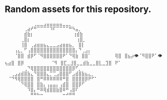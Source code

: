 # Random assets for this repository.


⠀⠀⠀⠀⠀⠀⠀⠀⠀⢀⣀⣀⣠⣤⣤⣤⣤⣤⣀⣀⡀⠀⠀⠀⠀⠀⠀⠀⠀⠀
⠀⠀⠀⠀⠀⠀⢀⣴⠞⠛⠉⠉⠉⠉⠹⠏⠉⠉⠉⠉⠛⠳⣤⡀⠀⠀⠀⠀⠀⠀
⠀⠀⠀⠀⠀⠀⣾⣷⡆⠀⠀⠀⠀⠀⠀⠀⠀⠀⠀⠀⠀    ⢰⣾⣷⠀⠀⠀⠀⠀⠀
⠀⠀⠀⠀⠀⢀⣿⡆⠀⠀⠀⠀⠀⠀⠀⠀⠀⠀⠀⠀⠀⠀    ⢰⣿⡀⠀⠀⠀⠀⠀
⠀⠀⠀⠀⠀⢸⣿⠀⢀⣴⣶⣶⣦⣄⣀⣀⣠⣴⣶⣶⣦⡀⠀⣿⡇⠀⠀⠀⠀⠀
⠀⠀⠀⢠⣄⡀⠋⢠⣿⣿⣿⣿⣿⣿⣿⣿⣿⣿⣿⣿⣿⣿⡄⠙⢀⣠⡄⠀⠀⠀
⠀⠀⠀⠈⣿⣿⠀⣾⡿⠋⠈⠻⣿⣿⣿⣿⣿⣿⠟⠁⠙⢿⣷⠀⣿⣿⠁⠀⠀⠀
⠀⠀⠀⠀⢿⣿⠀⣿⣦⡴👁️⠈⠻⣿⣿⠟⠁👁️ ⢦⣴⣿⠀⣿⡿⠀⠀⠀⠀
⠀⠀⠀⠀⠈⠻⠀⣿⣏⣀⣸⣿⣀⣀⣾⣷⣀⣀⣿⣇⣀⣹⣿⠀⠟⠁⠀⠀⠀⠀
⠀⠀⠀⠀⠀⠀⢀⠙⢿⣿⣿⣿⣿⣿⣿⣿⣿⣿⣿⣿⣿⡿⠋⡀⠀⠀⠀⠀⠀⠀
⠀⠀⢀⣠⣴⣾⣿⣷⣄⠙⣿⣿⣿⣄⡉⢉⣠⣿⣿⣿⠋⣠⣾⣿⣷⣦⣄⡀⠀⠀
⠀⠈⠙⠻⢿⣿⣿⣿⣿⠀⣿⠛⠿⠿⠿⠿⠿⠿⠛⣿⠀⣿⣿⣿⣿⡿⠟⠋⠁⠀
⠀⠀⠀⠀⠀⠙⢿⣿⣿⠀⣿⣷⡄⢠⣤⣤⡄⢠⣾⣿⠀⣿⣿⡿⠋⠀⠀⠀⠀⠀
⠀⠀⠀⠀⠀⠀⠀⠹⣿⡄⠛⠿⢿⣾⣿⣿⣷⣿⠿⠛⢠⣿⠏⠀⠀⠀⠀⠀⠀⠀
⠀⠀⠀⠀⠀⠀⠀⠀⠛⠛⠓⠒⠀⠀⠀⠀⠀⠀⠒⠚⠛⠛⠀⠀

